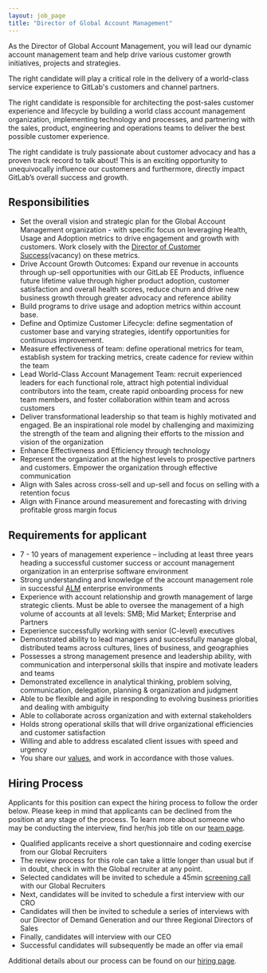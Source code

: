 ```yaml
---
layout: job_page
title: "Director of Global Account Management"
---
```


As the Director of Global Account Management, you will lead our dynamic account management
team and help drive various customer growth initiatives, projects and
strategies.

The right candidate will play a critical role in the delivery of a world-class
service experience to GitLab's customers and channel partners.

The right candidate is responsible for architecting the post-sales customer
experience and lifecycle by building a world class account management organization,
implementing technology and processes, and partnering with the sales, product,
engineering and operations teams to deliver the best possible customer
experience.

The right candidate is truly passionate about customer advocacy and has a proven track record to talk about! This is an exciting opportunity to unequivocally influence our customers and furthermore, directly impact GitLab’s overall success and growth.

## Responsibilities

* Set the overall vision and strategic plan for the Global Account Management organization - with specific focus on leveraging Health, Usage and Adoption metrics to drive engagement and growth with customers. Work closely with the [Director of Customer Success](https://about.gitlab.com/jobs/director-customer-success)(vacancy) on these metrics.
* Drive Account Growth Outcomes: Expand our revenue in accounts through up-sell opportunities with our GitLab EE Products, influence future lifetime value through higher product adoption, customer satisfaction and overall health scores, reduce churn and drive new business growth through greater advocacy and reference ability
* Build programs to drive usage and adoption metrics within account base.
* Define and Optimize Customer Lifecycle: define segmentation of customer base and varying strategies, identify opportunities for continuous improvement.
* Measure effectiveness of team: define operational metrics for team, establish system for tracking metrics, create cadence for review within the team
* Lead World-Class Account Management Team: recruit experienced leaders for each functional role, attract high potential individual contributors into the team, create rapid onboarding process for new team members, and foster collaboration within team and across customers
* Deliver transformational leadership so that team is highly motivated and engaged.  Be an inspirational role model by challenging and maximizing the strength of the team and aligning their efforts to the mission and vision of the organization
* Enhance Effectiveness and Efficiency through technology
* Represent the organization at the highest levels to prospective partners and customers. Empower the organization through effective communication
* Align with Sales across cross-sell and up-sell and focus on selling with a retention focus
* Align with Finance around measurement and forecasting with driving profitable gross margin focus

## Requirements for applicant

* 7 - 10 years of management experience – including at least three years heading a successful customer success or account management organization in an enterprise software environment
* Strong understanding and knowledge of the account management role in successful [ALM]([ALM](https://en.wikipedia.org/wiki/Application_lifecycle_management)) enterprise environments
* Experience with account relationship and growth management of large strategic clients. Must be able to oversee the management of a high volume of accounts at all levels: SMB; Mid Market; Enterprise and Partners
* Experience successfully working with senior (C-level) executives
* Demonstrated ability to lead managers and successfully manage global, distributed teams across cultures, lines of business, and geographies
* Possesses a strong management presence and leadership ability, with communication and interpersonal skills that inspire and motivate leaders and teams
* Demonstrated excellence in analytical thinking, problem solving, communication, delegation, planning & organization and judgment
* Able to be flexible and agile in responding to evolving business priorities and dealing with ambiguity
* Able to collaborate across organization and with external stakeholders
* Holds strong operational skills that will drive organizational efficiencies and customer satisfaction
* Willing and able to address escalated client issues with speed and urgency
* You share our [values](/handbook/#values), and work in accordance with those values.

## Hiring Process


Applicants for this position can expect the hiring process to follow the order below. Please keep in mind that applicants can be declined from the position at any stage of the process. To learn more about someone who may be conducting the interview, find her/his job title on our [team page](/team).


* Qualified applicants receive a short questionnaire and coding exercise from our Global Recruiters
* The review process for this role can take a little longer than usual but if in doubt, check in with the Global recruiter at any point.
* Selected candidates will be invited to schedule a 45min [screening call](/handbook/hiring/#screening-call) with our Global Recruiters
* Next, candidates will be invited to schedule a first interview with our CRO
* Candidates will then be invited to schedule a series of interviews with our Director of Demand Generation and our three Regional Directors of Sales
* Finally, candidates will interview with our CEO
* Successful candidates will subsequently be made an offer via email


Additional details about our process can be found on our [hiring page](/handbook/hiring).
